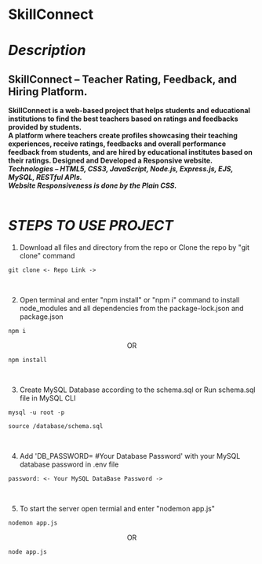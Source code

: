 # SkillConnect

<h1><i>Description</i></h1>

<h2>SkillConnect – Teacher Rating, Feedback, and Hiring Platform.</h2>
<b>SkillConnect is a web-based project that helps students and educational institutions to find the best teachers based on ratings and feedbacks provided by students.<br>
A platform where teachers create profiles showcasing their teaching experiences, receive ratings, feedbacks and overall performance feedback from students, and are hired by educational institutes based on their ratings. Designed and Developed a Responsive website.<br>
<i>Technologies – HTML5, CSS3, JavaScript, Node.js, Express.js, EJS, MySQL, RESTful APIs. <br>
Website Responsiveness is done by the Plain CSS.<br></i></b>
<br>

<h1><i>STEPS TO USE PROJECT</i></h1>

1. Download all files and directory from the repo or Clone the repo by "git clone" command

```
git clone <- Repo Link ->
```

<br>

2. Open terminal and enter "npm install" or "npm i" command to install node_modules and all dependencies from the package-lock.json and package.json

```
npm i
```

<p align="center">OR</p>

```
npm install
```

<br>


3. Create MySQL Database according to the schema.sql or Run schema.sql file in MySQL CLI

```
mysql -u root -p
```

```
source /database/schema.sql
```

<br>


4. Add 'DB_PASSWORD= #Your Database Password' with your MySQL database password in .env file

```
password: <- Your MySQL DataBase Password ->
```

<br>


5. To start the server open termial and enter "nodemon app.js"

```
nodemon app.js
```

<p align="center">OR</p>

```
node app.js
```

<!-- # Current Version:
[SkillConnect Project Video](https://github.com/user-attachments/assets/acdb79e6-6081-4d56-b756-d081d95095c9)
<br><h3>Previous Version:</h3>
[SkillConnect Project Video](https://github.com/user-attachments/assets/101d7d0f-fc0f-424c-9622-e9419e0a6ce1) -->
